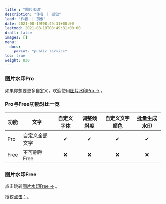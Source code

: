```yaml
---
title : "图片水印"
description: "作者 ｜ 孤傲"
lead: "作者 ｜ 孤傲"
date: 2021-08-19T08:49:31+00:00
lastmod: 2021-08-19T08:49:31+00:00
draft: false 
images: []
menu:
  docs:
    parent: "public_service"
toc: true
weight: 830
---
```


### 图片水印Pro

如果你想要更多自定义，欢迎使用[图片水印Pro →](https://skin.gushao.club/docs/extra_service/skinwaterpro/) 。

### Pro与Free功能对比一览

| 功能 |     文字    | 自定义字体 | 调整倾斜度 | 自定义文字颜色 | 批量生成水印 |
| --- | -------------  |:--:|:--:|:--:|:--:|
| Pro |   自定义全部文字 | ✔ | ✔ | ✔ | ✔ |
| Free | 不可删除Free | ❌ | ❌ | ❌ | ❌ |

### 图片水印Free

点击跳转[图片水印Free →](https://skin.gushao.club/docs/public_service/SkinWater/) 。

授权[点击：](https://skin.gushao.club/docs/public_service/)。
